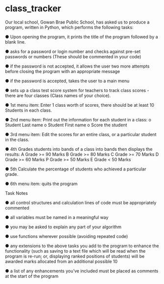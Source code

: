# class_tracker

Our local school, Gowan Brae Public School, has asked us to produce a
program, written in Python, which performs the following tasks:


● Upon opening the program, it prints the title of the program followed
by a blank line.


● asks for a password or login number and checks against pre-set
passwords or numbers (These should be commented in your code)


● if the password is not accepted, it allows the user two more attempts
before closing the program with an appropriate message


● if the password is accepted, takes the user to a main menu


● sets up a class test score system for teachers to track class scores -
there are four classes (Class names of your choice).

● 1st menu item: Enter 1 class worth of scores, there should be at least
10 Students in each class.


● 2nd menu item: Print out the information for each student in a class:
o Student Last name
o Student First name
o Score the student


● 3rd menu item: Edit the scores for an entire class, or a particular
student in the class.


● 4th Grades students into bands of a class into bands then displays
the results:
A Grade &gt;= 90 Marks
B Grade &gt;= 80 Marks
C Grade &gt;= 70 Marks
D Grade &gt;= 60 Marks
P Grade &gt;= 50 Marks
E Grade &lt; 50 Marks


● 5th Calculate the percentage of students who achieved a particular
grade.


● 6th menu item: quits the program

Task Notes

● all control structures and calculation lines of code must be
appropriately commented


● all variables must be named in a meaningful way


● you may be asked to explain any part of your algorithm


● use functions wherever possible (avoiding repeated code)


● any extensions to the above tasks you add to the program to
enhance the functionality (such as saving to a text file which will be
read when the program is re-run; or, displaying ranked positions of
students) will be awarded marks allocated from an additional
possible 10


● a list of any enhancements you’ve included must be placed as
comments at the start of the program
